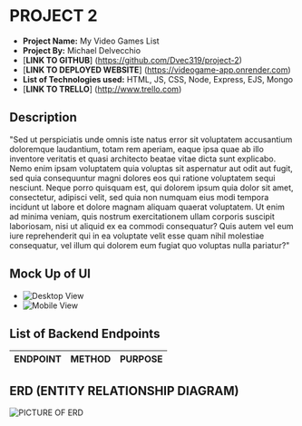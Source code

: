 # PROJECT 2

- **Project Name:** My Video Games List
- **Project By:** Michael Delvecchio
- [**LINK TO GITHUB**] (https://github.com/Dvec319/project-2)
- [**LINK TO DEPLOYED WEBSITE**] (https://videogame-app.onrender.com)
- **List of Technologies used:** HTML, JS, CSS, Node, Express, EJS, Mongo
- [**LINK TO TRELLO**] (http://www.trello.com)


## Description

"Sed ut perspiciatis unde omnis iste natus error sit voluptatem accusantium doloremque laudantium, totam rem aperiam, eaque ipsa quae ab illo inventore veritatis et quasi architecto beatae vitae dicta sunt explicabo. Nemo enim ipsam voluptatem quia voluptas sit aspernatur aut odit aut fugit, sed quia consequuntur magni dolores eos qui ratione voluptatem sequi nesciunt. Neque porro quisquam est, qui dolorem ipsum quia dolor sit amet, consectetur, adipisci velit, sed quia non numquam eius modi tempora incidunt ut labore et dolore magnam aliquam quaerat voluptatem. Ut enim ad minima veniam, quis nostrum exercitationem ullam corporis suscipit laboriosam, nisi ut aliquid ex ea commodi consequatur? Quis autem vel eum iure reprehenderit qui in ea voluptate velit esse quam nihil molestiae consequatur, vel illum qui dolorem eum fugiat quo voluptas nulla pariatur?"

## Mock Up of UI

- ![Desktop View](http://imgur.com)
- ![Mobile View](http://imgur.com)

## List of Backend Endpoints

|ENDPOINT | METHOD | PURPOSE |
|---------|--------|---------|

## ERD (ENTITY RELATIONSHIP DIAGRAM)

![PICTURE OF ERD](http://imgur.com)